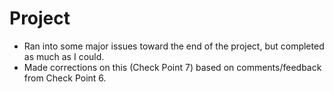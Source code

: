 # Project
* Ran into some major issues toward the end of the project, but completed as much as I could.
* Made corrections on this (Check Point 7) based on comments/feedback from Check Point 6. 
